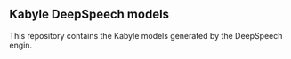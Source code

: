## Kabyle DeepSpeech models
This repository contains the Kabyle models generated by the DeepSpeech engin.